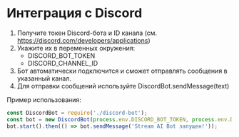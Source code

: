 # Интеграция с Discord

1. Получите токен Discord-бота и ID канала (см. https://discord.com/developers/applications)
2. Укажите их в переменных окружения:
   - DISCORD_BOT_TOKEN
   - DISCORD_CHANNEL_ID
3. Бот автоматически подключится и сможет отправлять сообщения в указанный канал.
4. Для отправки сообщений используйте DiscordBot.sendMessage(text)

Пример использования:
```js
const DiscordBot = require('./discord-bot');
const bot = new DiscordBot(process.env.DISCORD_BOT_TOKEN, process.env.DISCORD_CHANNEL_ID);
bot.start().then(() => bot.sendMessage('Stream AI Bot запущен!'));
```
